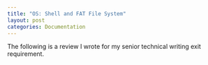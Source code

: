```yaml
---
title: "OS: Shell and FAT File System"
layout: post
categories: Documentation
---
```



The following is a review I wrote for my senior technical writing exit requirement.


